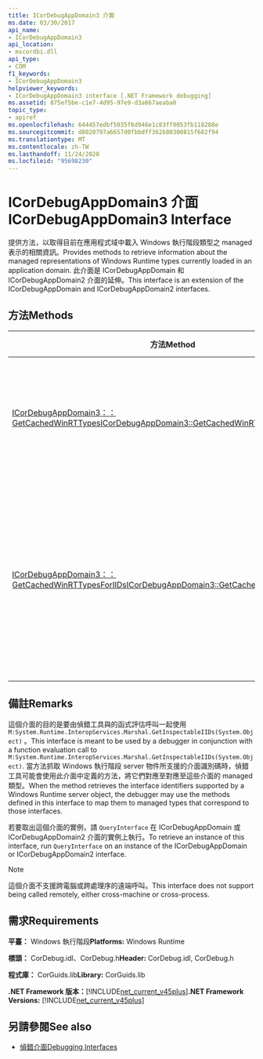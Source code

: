 ```yaml
---
title: ICorDebugAppDomain3 介面
ms.date: 03/30/2017
api_name:
- ICorDebugAppDomain3
api_location:
- mscordbi.dll
api_type:
- COM
f1_keywords:
- ICorDebugAppDomain3
helpviewer_keywords:
- ICorDebugAppDomain3 interface [.NET Framework debugging]
ms.assetid: 875ef5be-c1e7-4d95-97e9-d3a667aeaba0
topic_type:
- apiref
ms.openlocfilehash: 644457edbf5035f6d946e1c83ff0053fb118288e
ms.sourcegitcommit: d8020797a6657d0fbbdff362b80300815f682f94
ms.translationtype: MT
ms.contentlocale: zh-TW
ms.lasthandoff: 11/24/2020
ms.locfileid: "95698230"
---
```

# <a name="icordebugappdomain3-interface"></a><span data-ttu-id="aea97-102">ICorDebugAppDomain3 介面</span><span class="sxs-lookup"><span data-stu-id="aea97-102">ICorDebugAppDomain3 Interface</span></span>

<span data-ttu-id="aea97-103">提供方法，以取得目前在應用程式域中載入 Windows 執行階段類型之 managed 表示的相關資訊。</span><span class="sxs-lookup"><span data-stu-id="aea97-103">Provides methods to retrieve information about the managed representations of Windows Runtime types currently loaded in an application domain.</span></span> <span data-ttu-id="aea97-104">此介面是 ICorDebugAppDomain 和 ICorDebugAppDomain2 介面的延伸。</span><span class="sxs-lookup"><span data-stu-id="aea97-104">This interface is an extension of the ICorDebugAppDomain and ICorDebugAppDomain2 interfaces.</span></span>  
  
## <a name="methods"></a><span data-ttu-id="aea97-105">方法</span><span class="sxs-lookup"><span data-stu-id="aea97-105">Methods</span></span>  
  
|<span data-ttu-id="aea97-106">方法</span><span class="sxs-lookup"><span data-stu-id="aea97-106">Method</span></span>|<span data-ttu-id="aea97-107">描述</span><span class="sxs-lookup"><span data-stu-id="aea97-107">Description</span></span>|  
|------------|-----------------|  
|[<span data-ttu-id="aea97-108">ICorDebugAppDomain3：： GetCachedWinRTTypes</span><span class="sxs-lookup"><span data-stu-id="aea97-108">ICorDebugAppDomain3::GetCachedWinRTTypes</span></span>](icordebugappdomain3-getcachedwinrttypes-method.md)|<span data-ttu-id="aea97-109">取得所有快取 Windows 執行階段類型的列舉值。</span><span class="sxs-lookup"><span data-stu-id="aea97-109">Gets an enumerator for all cached Windows Runtime types.</span></span>|  
|[<span data-ttu-id="aea97-110">ICorDebugAppDomain3：： GetCachedWinRTTypesForIIDs</span><span class="sxs-lookup"><span data-stu-id="aea97-110">ICorDebugAppDomain3::GetCachedWinRTTypesForIIDs</span></span>](icordebugappdomain3-getcachedwinrttypesforiids-method.md)|<span data-ttu-id="aea97-111">根據其介面識別碼，取得應用程式域中快取 Windows 執行階段類型的列舉值。</span><span class="sxs-lookup"><span data-stu-id="aea97-111">Gets an enumerator for cached Windows Runtime types in an application domain based on their interface identifiers.</span></span>|  
  
## <a name="remarks"></a><span data-ttu-id="aea97-112">備註</span><span class="sxs-lookup"><span data-stu-id="aea97-112">Remarks</span></span>  

 <span data-ttu-id="aea97-113">這個介面的目的是要由偵錯工具與的函式評估呼叫一起使用 `M:System.Runtime.InteropServices.Marshal.GetInspectableIIDs(System.Object)` 。</span><span class="sxs-lookup"><span data-stu-id="aea97-113">This interface is meant to be used by a debugger in conjunction with a function evaluation call to `M:System.Runtime.InteropServices.Marshal.GetInspectableIIDs(System.Object)`.</span></span> <span data-ttu-id="aea97-114">當方法抓取 Windows 執行階段 server 物件所支援的介面識別碼時，偵錯工具可能會使用此介面中定義的方法，將它們對應至對應至這些介面的 managed 類型。</span><span class="sxs-lookup"><span data-stu-id="aea97-114">When the method retrieves the interface identifiers supported by a Windows Runtime server object, the debugger may use the methods defined in this interface to map them to managed types that correspond to those interfaces.</span></span>  
  
 <span data-ttu-id="aea97-115">若要取出這個介面的實例，請 `QueryInterface` 在 ICorDebugAppDomain 或 ICorDebugAppDomain2 介面的實例上執行。</span><span class="sxs-lookup"><span data-stu-id="aea97-115">To retrieve an instance of this interface, run `QueryInterface` on an instance of the ICorDebugAppDomain or ICorDebugAppDomain2 interface.</span></span>  
  
> [!NOTE]
> <span data-ttu-id="aea97-116">這個介面不支援跨電腦或跨處理序的遠端呼叫。</span><span class="sxs-lookup"><span data-stu-id="aea97-116">This interface does not support being called remotely, either cross-machine or cross-process.</span></span>  
  
## <a name="requirements"></a><span data-ttu-id="aea97-117">需求</span><span class="sxs-lookup"><span data-stu-id="aea97-117">Requirements</span></span>  

 <span data-ttu-id="aea97-118">**平臺：** Windows 執行階段</span><span class="sxs-lookup"><span data-stu-id="aea97-118">**Platforms:** Windows Runtime</span></span>  
  
 <span data-ttu-id="aea97-119">**標頭：** CorDebug.idl、CorDebug.h</span><span class="sxs-lookup"><span data-stu-id="aea97-119">**Header:** CorDebug.idl, CorDebug.h</span></span>  
  
 <span data-ttu-id="aea97-120">**程式庫：** CorGuids.lib</span><span class="sxs-lookup"><span data-stu-id="aea97-120">**Library:** CorGuids.lib</span></span>  
  
 <span data-ttu-id="aea97-121">**.NET Framework 版本：**[!INCLUDE[net_current_v45plus](../../../../includes/net-current-v45plus-md.md)]</span><span class="sxs-lookup"><span data-stu-id="aea97-121">**.NET Framework Versions:** [!INCLUDE[net_current_v45plus](../../../../includes/net-current-v45plus-md.md)]</span></span>  
  
## <a name="see-also"></a><span data-ttu-id="aea97-122">另請參閱</span><span class="sxs-lookup"><span data-stu-id="aea97-122">See also</span></span>

- [<span data-ttu-id="aea97-123">偵錯介面</span><span class="sxs-lookup"><span data-stu-id="aea97-123">Debugging Interfaces</span></span>](debugging-interfaces.md)
